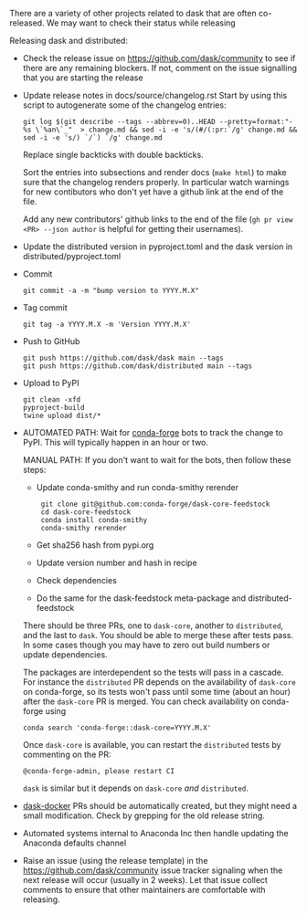 There are a variety of other projects related to dask that are often
co-released.  We may want to check their status while releasing


Releasing dask and distributed:

*   Check the release issue on https://github.com/dask/community to see if there 
    are any remaining blockers. If not, comment on the issue signalling that you
    are starting the release


*   Update release notes in docs/source/changelog.rst
    Start by using this script to autogenerate some of the changelog entries:
        
        git log $(git describe --tags --abbrev=0)..HEAD --pretty=format:"- %s \`%an\`_"  > change.md && sed -i -e 's/(#/(:pr:`/g' change.md && sed -i -e 's/) `/`) `/g' change.md

    Replace single backticks with double backticks. 

    Sort the entries into subsections and render docs (``make html``) to make 
    sure that the changelog renders properly. In particular watch warnings for
    new contibutors who don't yet have a github link at the end of the file.

    Add any new contributors' github links to the end of the file 
    (``gh pr view <PR> --json author`` is helpful for getting their usernames).

*   Update the distributed version in pyproject.toml and the dask version
    in distributed/pyproject.toml

*   Commit

        git commit -a -m "bump version to YYYY.M.X"

*   Tag commit

        git tag -a YYYY.M.X -m 'Version YYYY.M.X'

*   Push to GitHub

        git push https://github.com/dask/dask main --tags
        git push https://github.com/dask/distributed main --tags

*   Upload to PyPI

        git clean -xfd
        pyproject-build
        twine upload dist/*

*   AUTOMATED PATH: Wait for [conda-forge](https://conda-forge.github.io) bots to track the
    change to PyPI. This will typically happen in an hour or two.

    MANUAL PATH: If you don't want to wait for the bots, then follow these steps:
    *  Update conda-smithy and run conda-smithy rerender

            git clone git@github.com:conda-forge/dask-core-feedstock
            cd dask-core-feedstock
            conda install conda-smithy
            conda-smithy rerender

    *  Get sha256 hash from pypi.org
    *  Update version number and hash in recipe
    *  Check dependencies
    *  Do the same for the dask-feedstock meta-package and distributed-feedstock

    There should be three PRs, one to `dask-core`, another to `distributed`, and the 
    last to `dask`. You should be able to merge these after tests pass. In some cases 
    though you may have to zero out build numbers or update dependencies.

    The packages are interdependent so the tests will pass in a cascade. For instance
    the  `distributed` PR depends on the availability of `dask-core` on conda-forge, so 
    its tests won't pass until some time (about an hour) after the `dask-core` PR is merged. 
    You can check availability on conda-forge using 
        
        conda search 'conda-forge::dask-core=YYYY.M.X'
    
    Once `dask-core` is available, you can restart the `distributed` tests by commenting 
    on the PR:

        @conda-forge-admin, please restart CI
    
    `dask` is similar but it depends on `dask-core` _and_ `distributed`.

*   [dask-docker](https://github.com/dask/dask-docker) PRs should be automatically created, 
    but they might need a small modification. Check by grepping for the old release string.

*   Automated systems internal to Anaconda Inc then handle updating the
    Anaconda defaults channel

*   Raise an issue (using the release template) in the https://github.com/dask/community 
    issue tracker signaling when the next release will occur (usually in 2 weeks). 
    Let that issue collect comments to ensure that other maintainers are comfortable
    with releasing.
